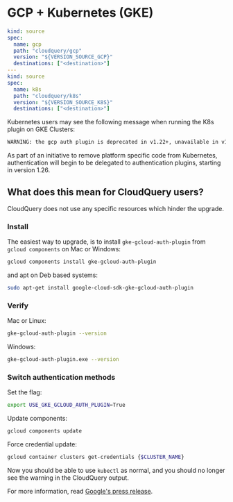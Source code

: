 # GCP + Kubernetes (GKE)

```yaml copy
kind: source
spec:
  name: gcp
  path: "cloudquery/gcp"
  version: "${VERSION_SOURCE_GCP}"
  destinations: ["<destination>"]
---
kind: source
spec:
  name: k8s
  path: "cloudquery/k8s"
  version: "${VERSION_SOURCE_K8S}"
  destinations: ["<destination>"]
```

Kubernetes users may see the following message when running the K8s plugin on GKE Clusters:

```bash copy
WARNING: the gcp auth plugin is deprecated in v1.22+, unavailable in v1.26+; use gcloud instead.
```

As part of an initiative to remove platform specific code from Kubernetes, authentication will begin to be delegated to authentication plugins, starting in version 1.26.

## What does this mean for CloudQuery users?

CloudQuery does not use any specific resources which hinder the upgrade.

### Install

The easiest way to upgrade, is to install `gke-gcloud-auth-plugin` from `gcloud components` on Mac or Windows:

```bash copy
gcloud components install gke-gcloud-auth-plugin
```

and apt on Deb based systems:

```bash copy
sudo apt-get install google-cloud-sdk-gke-gcloud-auth-plugin
```

### Verify

Mac or Linux:

```bash copy
gke-gcloud-auth-plugin --version
```

Windows:

```bash copy
gke-gcloud-auth-plugin.exe --version
```

### Switch authentication methods

Set the flag:

```bash copy
export USE_GKE_GCLOUD_AUTH_PLUGIN=True
```

Update components:

```bash copy
gcloud components update
```

Force credential update:

```bash copy
gcloud container clusters get-credentials {$CLUSTER_NAME}
```

Now you should be able to use `kubectl` as normal, and you
should no longer see the warning in the CloudQuery output.

For more information, read [Google's press release](https://cloud.google.com/blog/products/containers-kubernetes/kubectl-auth-changes-in-gke).